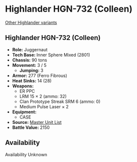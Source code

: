 # Highlander HGN-732 (Colleen)

[Other Highlander variants](../highlander.md)

## Highlander HGN-732 (Colleen)
- **Role:** Juggernaut
- **Tech Base:** Inner Sphere Mixed (2801)
- **Chassis:** 90 tons
- **Movement:** 3 / 5
  - **Jumping:** 3
- **Armor:** 277 (Ferro Fibrous)
- **Heat Sinks:** 14 (28)
- **Weapons:**
  - ER PPC
  - LRM 15 × 2 (ammo: 32)
  - Clan Prototype Streak SRM 6 (ammo: 0)
  - Medium Pulse Laser × 2
- **Equipment:**
  - CASE
- **Source:** [Master Unit List](http://masterunitlist.info/Unit/Details/4323/highlander-hgn-732-colleen)
- **Battle Value:** 2150

## Availability

Availability Unknown

